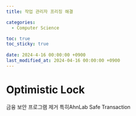 ```yaml
---
title: 작업 관리자 프리징 해결

categories:
  - Computer Science

toc: true
toc_sticky: true
 
date: 2024-4-16 00:00:00 +0900
last_modified_at: 2024-04-16 00:00:00 +0900
---
```


# Optimistic Lock

금융 보안 프로그램 제거
특히AhnLab Safe Transaction